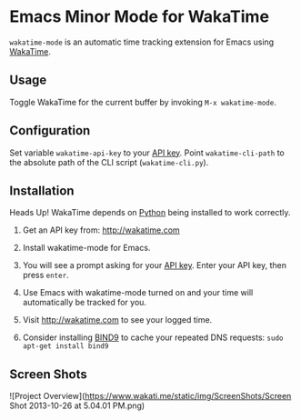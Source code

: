 # Emacs Minor Mode for WakaTime

`wakatime-mode` is an automatic time tracking extension for Emacs using [WakaTime](https://www.wakati.me/).

## Usage

Toggle WakaTime for the current buffer by invoking `M-x wakatime-mode`.


## Configuration

Set variable `wakatime-api-key` to your [API key](https://www.wakati.me/#apikey).
Point `wakatime-cli-path` to the absolute path of the CLI script (`wakatime-cli.py`).


## Installation

Heads Up! WakaTime depends on [Python](http://www.python.org/getit/) being installed to work correctly.

1. Get an API key from: http://wakatime.com

2. Install wakatime-mode for Emacs.

3. You will see a prompt asking for your [API key](https://www.wakati.me/#apikey). Enter your API key, then press `enter`.

4. Use Emacs with wakatime-mode turned on and your time will automatically be tracked for you.

5. Visit http://wakatime.com to see your logged time.

6. Consider installing [BIND9](https://help.ubuntu.com/community/BIND9ServerHowto#Caching_Server_configuration) to cache your repeated DNS requests: `sudo apt-get install bind9`


## Screen Shots

![Project Overview](https://www.wakati.me/static/img/ScreenShots/Screen Shot 2013-10-26 at 5.04.01 PM.png)
